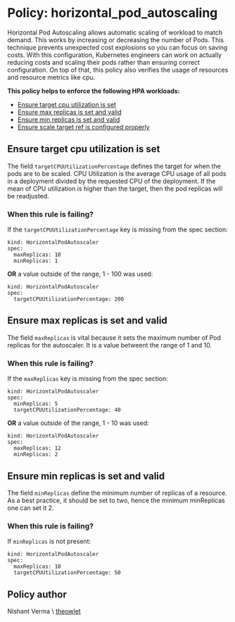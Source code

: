 # Policy: horizontal_pod_autoscaling
Horizontal Pod Autoscaling allows automatic scaling of workload to match demand. This works by increasing or decreasing the number of Pods. This technique prevents unexpected cost explosions so you can focus on saving costs. With this configuration, Kubernetes engineers can work on actually reducing costs and scaling their pods rather than ensuring correct configuration. On top of that, this policy also verifies the usage of resources and resource metrics like cpu.

__This policy helps to enforce the following HPA workloads:__
* [Ensure target cpu utilization is set](#ensure-target-cpu-utilization-is-set)
* [Ensure max replicas is set and valid](#ensure-max-replicas-is-set-and-valid)
* [Ensure min replicas is set and valid](#ensure-min-replicas-is-set-and-valid)
* [Ensure scale target ref is configured properly](#ensure-scale-target-ref-is-configured-properly)

## Ensure target cpu utilization is set
The field `targetCPUUtilizationPercentage` defines the target for when the pods are to be scaled. CPU Utilization is the average CPU usage of all pods in a deployment divided by the requested CPU of the deployment. If the mean of CPU utilization is higher than the target, then the pod replicas will be readjusted.

### When this rule is failing?
If the `targetCPUUtilizationPercentage` key is missing from the spec section:  
```
kind: HorizontalPodAutoscaler
spec:
  maxReplicas: 10
  minReplicas: 1
```

__OR__ a value outside of the range, 1 - 100 was used:
```
kind: HorizontalPodAutoscaler
spec:
  targetCPUUtilizationPercentage: 200
```

## Ensure max replicas is set and valid
The field `maxReplicas` is vital because it sets the maximum number of Pod replicas for the autoscaler. It is a value betweent the range of 1 and 10.

### When this rule is failing?
If the `maxReplicas` key is missing from the spec section:
```
kind: HorizontalPodAutoscaler
spec:
  minReplicas: 5
  targetCPUUtilizationPercentage: 40
```

__OR__ a value outside of the range, 1 - 10 was used:
```
kind: HorizontalPodAutoscaler
spec:
  maxReplicas: 12
  minReplicas: 2
```

## Ensure min replicas is set and valid
The field `minReplicas` define the minimum number of replicas of a resource. As a best practice, it should be set to two, hence the minimum minReplicas one can set it 2.

### When this rule is failing?
If `minReplicas` is not present:
```
kind: HorizontalPodAutoscaler
spec:
  maxReplicas: 10
  targetCPUUtilizationPercentage: 50
```
## Policy author
Nishant Verma \\ [theowlet](https://github.com/theowlet)
